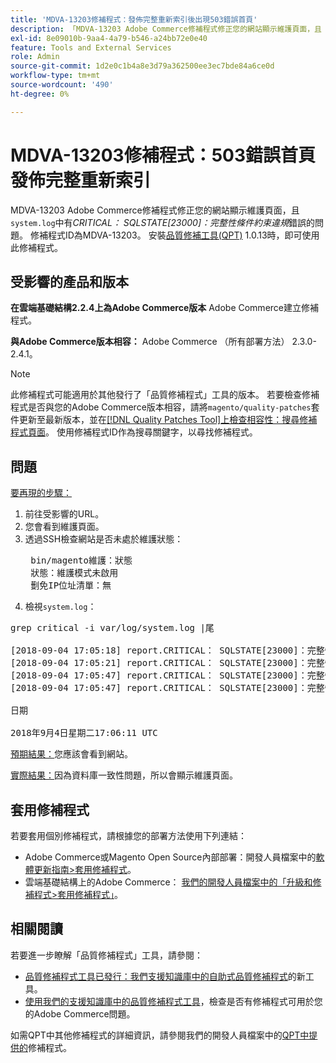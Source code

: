 ```yaml
---
title: 'MDVA-13203修補程式：發佈完整重新索引後出現503錯誤首頁'
description: 「MDVA-13203 Adobe Commerce修補程式修正您的網站顯示維護頁面，且「system.log」中出現*CRITICAL： SQLSTATE\[23000\]：完整性條件約束違規*錯誤的問題。」 修補程式ID為MDVA-13203。 安裝[Quality Patches Tool (QPT)](/help/announcements/adobe-commerce-announcements/magento-quality-patches-released-new-tool-to-self-serve-quality-patches.md) 1.0.13時，即可使用此修補程式。
exl-id: 8e09010b-9aa4-4a79-b546-a24bb72e0e40
feature: Tools and External Services
role: Admin
source-git-commit: 1d2e0c1b4a8e3d79a362500ee3ec7bde84a6ce0d
workflow-type: tm+mt
source-wordcount: '490'
ht-degree: 0%

---
```


# MDVA-13203修補程式：503錯誤首頁發佈完整重新索引

MDVA-13203 Adobe Commerce修補程式修正您的網站顯示維護頁面，且`system.log`中有&#x200B;*CRITICAL： SQLSTATE\[23000\]：完整性條件約束違規*&#x200B;錯誤的問題。 修補程式ID為MDVA-13203。 安裝[品質修補工具(QPT)](/help/announcements/adobe-commerce-announcements/magento-quality-patches-released-new-tool-to-self-serve-quality-patches.md) 1.0.13時，即可使用此修補程式。

## 受影響的產品和版本

**在雲端基礎結構2.2.4上為Adobe Commerce版本** Adobe Commerce建立修補程式。

**與Adobe Commerce版本相容：** Adobe Commerce （所有部署方法） 2.3.0-2.4.1。

>[!NOTE]
>
>此修補程式可能適用於其他發行了「品質修補程式」工具的版本。 若要檢查修補程式是否與您的Adobe Commerce版本相容，請將`magento/quality-patches`套件更新至最新版本，並在[[!DNL Quality Patches Tool]上檢查相容性：搜尋修補程式頁面](https://devdocs.magento.com/quality-patches/tool.html#patch-grid)。 使用修補程式ID作為搜尋關鍵字，以尋找修補程式。

## 問題

<u>要再現的步驟：</u>

1. 前往受影響的URL。
1. 您會看到維護頁面。
1. 透過SSH檢查網站是否未處於維護狀態：
   <pre> bin/magento維護：狀態
    狀態：維護模式未啟用
    劐免IP位址清單：無</pre>
1. 檢視`system.log`：

<pre>grep critical -i var/log/system.log |尾

[2018-09-04 17:05:18] report.CRITICAL： SQLSTATE[23000]：完整性條件約束違規： 1062索引鍵'PRIMARY'的重複專案'4613'，查詢為： INSERT INTO 'search_tmp_5b8ebb4e994da5_88027289' ('entity_id'，'score')值(？， ？)，.. (？， ？)， (？， ？) [] []
[2018-09-04 17:05:21] report.CRITICAL： SQLSTATE[23000]：完整性條件約束違規： 1062索引鍵'PRIMARY'的重複專案'4613'，查詢為： INSERT INTO 'search_tmp_5b8ebb51579943_52333638' ('entity_id'，'score')值(？， ？)，..，(？) [] []
[2018-09-04 17:05:47] report.CRITICAL： SQLSTATE[23000]：完整性條件約束違規： 1062索引鍵「PRIMARY」的重複專案「1350」，查詢為： INSERT INTO 'search_tmp_5b8ebb6b7028f4_68065024' ('entity_id'，'score')值(？、？)、(？、？)、(？、？)、(？)、(？)、(？ ？？， ？)， (？， ？)， (？， ？)， (？， ？)， (？， ？)， (？， ？)， (？， ？)， (？， ？)， (？， ？) [] []
[2018-09-04 17:05:47] report.CRITICAL： SQLSTATE[23000]：完整性條件約束違規： 1062索引鍵「PRIMARY」的重複專案「1350」，查詢為： INSERT INTO 'search_tmp_5b8ebb6b7885a9_23360993' ('entity_id'，'score')值(？、？)、(？、？)、(？、？)、(？)、(？)、(？ ？？， ？)， (？， ？)， (？， ？)， (？， ？)， (？， ？)， (？， ？)， (？， ？)， (？， ？)， (？， ？) [] []

日期

2018年9月4日星期二17:06:11 UTC</pre>

<u>預期結果：</u>您應該會看到網站。

<u>實際結果：</u>因為資料庫一致性問題，所以會顯示維護頁面。

## 套用修補程式

若要套用個別修補程式，請根據您的部署方法使用下列連結：

* Adobe Commerce或Magento Open Source內部部署：開發人員檔案中的[軟體更新指南>套用修補程式](https://devdocs.magento.com/guides/v2.4/comp-mgr/patching/mqp.html)。
* 雲端基礎結構上的Adobe Commerce： [我們的開發人員檔案中的「升級和修補程式>套用修補程式」](https://devdocs.magento.com/cloud/project/project-patch.html)。

## 相關閱讀

若要進一步瞭解「品質修補程式」工具，請參閱：

* [品質修補程式工具已發行：我們支援知識庫中的自助式品質修補程式](/help/announcements/adobe-commerce-announcements/magento-quality-patches-released-new-tool-to-self-serve-quality-patches.md)的新工具。
* [使用我們的支援知識庫中的品質修補程式工具](/help/support-tools/patches-available-in-qpt-tool/check-patch-for-magento-issue-with-magento-quality-patches.md)，檢查是否有修補程式可用於您的Adobe Commerce問題。

如需QPT中其他修補程式的詳細資訊，請參閱我們的開發人員檔案中的[QPT中提供的](https://devdocs.magento.com/quality-patches/tool.html#patch-grid)修補程式。
